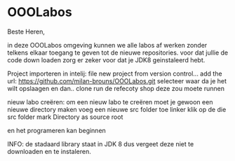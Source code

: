 # OOOLabos
Beste Heren,

in deze OOOLabos omgeving kunnen we alle labos af werken zonder telkens elkaar toegang te geven tot de nieuwe repositories. 
voor dat jullie de code down loaden zorg er zeker voor dat je JDK8 geinstaleerd hebt.

Project importeren in intelij:
file
new
project from version control...
add the url: https://github.com/milan-brouns/OOOLabos.git
selecteer waar da je het wilt opslaagen en dan..
clone
run de refecoty shop deze zou moete runnen 

nieuw labo creëren:
om een nieuw labo te creëren moet je gewoon een nieuwe directory maken
voeg een nieuwe src folder toe 
linker klik op de die src folder
mark Directory as
source root

en het programeren kan beginnen

INFO: 
de stadaard library staat in JDK 8 dus vergeet deze niet te downloaden en te instaleren. 
